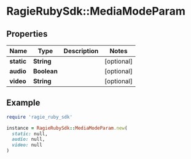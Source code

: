 # RagieRubySdk::MediaModeParam

## Properties

| Name | Type | Description | Notes |
| ---- | ---- | ----------- | ----- |
| **static** | **String** |  | [optional] |
| **audio** | **Boolean** |  | [optional] |
| **video** | **String** |  | [optional] |

## Example

```ruby
require 'ragie_ruby_sdk'

instance = RagieRubySdk::MediaModeParam.new(
  static: null,
  audio: null,
  video: null
)
```

